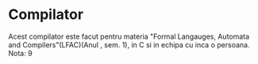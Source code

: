 # Compilator

Acest compilator este facut pentru materia "Formal Langauges, Automata and Compilers"(LFAC)(Anul , sem. 1), in C si in echipa cu inca o persoana.
Nota: 9
